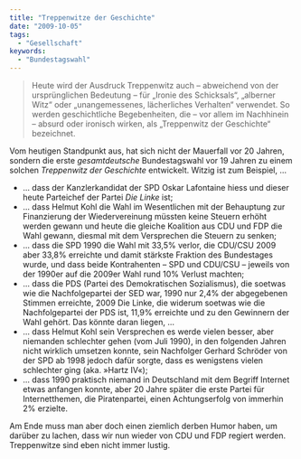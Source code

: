 ```yaml
---
title: "Treppenwitze der Geschichte"
date: "2009-10-05"
tags:
  - "Gesellschaft"
keywords:
  - "Bundestagswahl"
---
```


> Heute wird der Ausdruck Treppenwitz auch – abweichend von der ursprünglichen Bedeutung – für „Ironie des Schicksals“, „alberner Witz“ oder „unangemessenes, lächerliches Verhalten“ verwendet. So werden geschichtliche Begebenheiten, die – vor allem im Nachhinein – absurd oder ironisch wirken, als „Treppenwitz der Geschichte“ bezeichnet.

Vom heutigen Standpunkt aus, hat sich nicht der Mauerfall vor 20 Jahren, sondern die erste _gesamtdeutsche_ Bundestagswahl vor 19 Jahren zu einem solchen _Treppenwitz der Geschichte_ entwickelt. Witzig ist zum Beispiel, …

- … dass der Kanzlerkandidat der SPD Oskar Lafontaine hiess und dieser heute Parteichef der Partei _Die Linke_ ist;
- … dass Helmut Kohl die Wahl im Wesentlichen mit der Behauptung zur Finanzierung der Wiedervereinung müssten keine Steuern erhöht werden gewann und heute die gleiche Koalition aus CDU und FDP die Wahl gewann, diesmal mit dem Versprechen die Steuern zu senken;
- … dass die SPD 1990 die Wahl mit 33,5% verlor, die CDU/CSU 2009 aber 33,8% erreichte und damit stärkste Fraktion des Bundestages wurde, und dass beide Kontrahenten – SPD und CDU/CSU – jeweils von der 1990er auf die 2009er Wahl rund 10% Verlust machten;
- … dass die PDS (Partei des Demokratischen Sozialismus), die soetwas wie die Nachfolgepartei der SED war, 1990 nur 2,4% der abgegebenen Stimmen erreichte, 2009 Die Linke, die widerum soetwas wie die Nachfolgepartei der PDS ist, 11,9% erreichte und zu den Gewinnern der Wahl gehört. Das könnte daran liegen, …
- … dass Helmut Kohl sein Versprechen es werde vielen besser, aber niemanden schlechter gehen (vom Juli 1990), in den folgenden Jahren nicht wirklich umsetzen konnte, sein Nachfolger Gerhard Schröder von der SPD ab 1998 jedoch dafür sorgte, dass es wenigstens vielen schlechter ging (aka. »Hartz IV«);
- … dass 1990 praktisch niemand in Deutschland mit dem Begriff Internet etwas anfangen konnte, aber 20 Jahre später die erste Partei für Internetthemen, die Piratenpartei, einen Achtungserfolg von immerhin 2% erzielte.

Am Ende muss man aber doch einen ziemlich derben Humor haben, um darüber zu lachen, dass wir nun wieder von CDU und FDP regiert werden. Treppenwitze sind eben nicht immer lustig.
